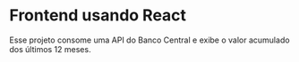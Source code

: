 # Frontend usando React

Esse projeto consome uma API do Banco Central e exibe o valor acumulado dos últimos 12 meses.